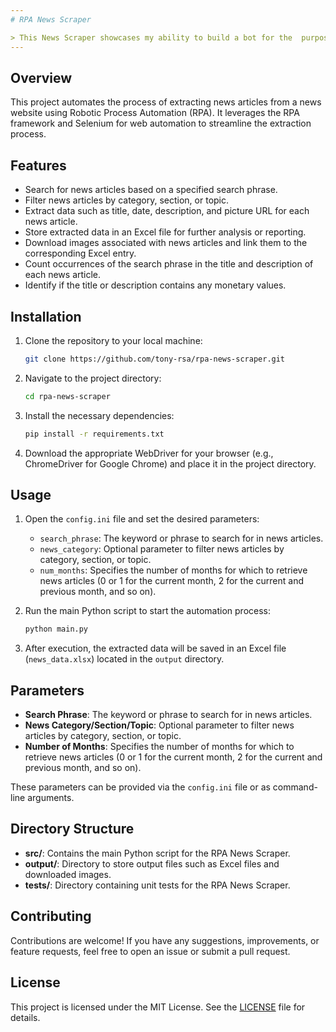 ```yaml
---
# RPA News Scraper

> This News Scraper showcases my ability to build a bot for the  purposes of process automations.
---
```


## Overview

This project automates the process of extracting news articles from a news website using Robotic Process Automation (RPA). It leverages the RPA framework and Selenium for web automation to streamline the extraction process.

## Features

- Search for news articles based on a specified search phrase.
- Filter news articles by category, section, or topic.
- Extract data such as title, date, description, and picture URL for each news article.
- Store extracted data in an Excel file for further analysis or reporting.
- Download images associated with news articles and link them to the corresponding Excel entry.
- Count occurrences of the search phrase in the title and description of each news article.
- Identify if the title or description contains any monetary values.

## Installation

1. Clone the repository to your local machine:
   ```bash
   git clone https://github.com/tony-rsa/rpa-news-scraper.git
   ```

2. Navigate to the project directory:
   ```bash
   cd rpa-news-scraper
   ```

3. Install the necessary dependencies:
   ```bash
   pip install -r requirements.txt
   ```

4. Download the appropriate WebDriver for your browser (e.g., ChromeDriver for Google Chrome) and place it in the project directory.

## Usage

1. Open the `config.ini` file and set the desired parameters:
   - `search_phrase`: The keyword or phrase to search for in news articles.
   - `news_category`: Optional parameter to filter news articles by category, section, or topic.
   - `num_months`: Specifies the number of months for which to retrieve news articles (0 or 1 for the current month, 2 for the current and previous month, and so on).

2. Run the main Python script to start the automation process:
   ```bash
   python main.py
   ```

3. After execution, the extracted data will be saved in an Excel file (`news_data.xlsx`) located in the `output` directory.

## Parameters

- **Search Phrase**: The keyword or phrase to search for in news articles.
- **News Category/Section/Topic**: Optional parameter to filter news articles by category, section, or topic.
- **Number of Months**: Specifies the number of months for which to retrieve news articles (0 or 1 for the current month, 2 for the current and previous month, and so on).

These parameters can be provided via the `config.ini` file or as command-line arguments.

## Directory Structure

- **src/**: Contains the main Python script for the RPA News Scraper.
- **output/**: Directory to store output files such as Excel files and downloaded images.
- **tests/**: Directory containing unit tests for the RPA News Scraper.

## Contributing

Contributions are welcome! If you have any suggestions, improvements, or feature requests, feel free to open an issue or submit a pull request.

## License

This project is licensed under the MIT License. See the [LICENSE](LICENSE) file for details.

